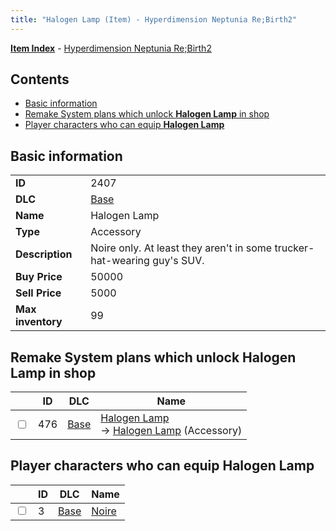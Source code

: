 ```yaml
---
title: "Halogen Lamp (Item) - Hyperdimension Neptunia Re;Birth2"
---
```


[**Item Index**](/neptunia/rb2/item/index.html) - [Hyperdimension Neptunia Re;Birth2](/neptunia/rb2)

## Contents

- [Basic information](#basic-information)
- [Remake System plans which unlock **Halogen Lamp** in shop](#remake-system-plans-which-unlock-halogen-lamp-in-shop)
- [Player characters who can equip **Halogen Lamp**](#player-characters-who-can-equip-halogen-lamp)

## Basic information

|   |   |
| -- | -- |
| **ID** | 2407 |
| **DLC** | [Base](/neptunia/rb2/dlc/0-base.html) |
| **Name** | Halogen Lamp |
| **Type** | Accessory |
| **Description** | Noire only. At least they aren't in some trucker-hat-wearing guy's SUV. |
| **Buy Price** | 50000 |
| **Sell Price** | 5000 |
| **Max inventory** | 99 |

## Remake System plans which unlock **Halogen Lamp** in shop

|    | ID | DLC | Name |
| -- | -- | --- | ---- |
| <input type="checkbox" id="rb2-remake-0-476" class="trackbox" /> | 476 | [Base](/neptunia/rb2/dlc/0-base.html) | [Halogen Lamp](/neptunia/rb2/remake/0-476-halogen-lamp.html)<br />→ [Halogen Lamp](/neptunia/rb2/item/0-2407-halogen-lamp.html) (Accessory) |

## Player characters who can equip **Halogen Lamp**

|    | ID | DLC | Name |
| -- | -- | --- | ---- |
| <input type="checkbox" id="rb2-player-0-3" class="trackbox" /> | 3 | [Base](/neptunia/rb2/dlc/0-base.html) | [Noire](/neptunia/rb2/player/0-3-noire.html) |